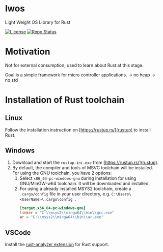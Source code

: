 # lwos
Light Weight OS Library for Rust 

[![License](https://img.shields.io/badge/license-MIT-blue.svg)](http://choosealicense.com/licenses/mit/)
[![Repo Status](https://www.repostatus.org/badges/latest/wip.svg)](https://www.repostatus.org/#wip)

# Motivation
Not for external consumption, used to learn about Rust at this stage.

Goal is a simple framework for micro controller applications.
 -> no heap
 -> no std

# Installation of Rust toolchain
## Linux
Follow the installation instruction on [https://rustup.rs/](rustup) to install Rust.

## Windows
1. Download and start the ```rustup-ini.exe``` from [https://rustup.rs/](rustup).
2. By default, the compiler and tools of MSVC toolchain will be installed. For using the GNU toolchain, you have 2 options:
   1. Select ```x86_64-pc-windows-gnu``` during installation for using GNU/MinGW-w64 toolchain. It will be downloaded and installed.
   2. For using a already installed MSYS2 toolchain, create a ```.cargo/config``` file in your user directory, e.g. ```C:\Users\<UserName>\.cargo\config ```.
        ```ini
        [target.x86_64-pc-windows-gnu]
        linker = "C:\\msys2\\mingw64\\bin\\gcc.exe"
        ar = "C:\\msys2\\mingw64\\bin\\ar.exe"
        ```

## VSCode
Install the [rust-analyzer extension](https://marketplace.visualstudio.com/items?itemName=rust-lang.rust-analyzer) for Rust support.
